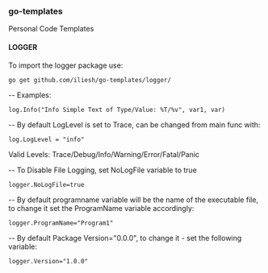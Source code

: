 ### go-templates
Personal Code Templates

#### LOGGER
To import the logger package use:

```golang
go get github.com/iliesh/go-templates/logger/
```

-- Examples:
```golang
log.Info("Info Simple Text of Type/Value: %T/%v", var1, var)
```

-- By default LogLevel is set to Trace, can be changed from main func with:
```golang
log.LogLevel = "info"
```

Valid Levels: Trace/Debug/Info/Warning/Error/Fatal/Panic

-- To Disable File Logging, set NoLogFile variable to true 
```golang
logger.NoLogFile=true
```

-- By default programname variable will be the name of the executable file, to change it set the ProgramName variable accordingly:
```golang
logger.ProgramName="Program1"
```

-- By default Package Version="0.0.0", to change it - set the following variable:
```golang
logger.Version="1.0.0"
```


